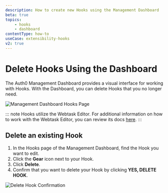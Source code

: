 ```yaml
---
description: How to create new Hooks using the Management Dashboard
beta: true
topics:
    - hooks
    - dashboard
contentType: how-to
useCase: extensibility-hooks
v2: true
---
```

# Delete Hooks Using the Dashboard

The Auth0 Management Dashboard provides a visual interface for working with Hooks. With the Dashboard, you can delete Hooks that you no longer need.

![Management Dashboard Hooks Page](/media/articles/hooks/hooks-dashboard.png)

::: note
Hooks utilize the Webtask Editor. For additional information on how to work with the Webtask Editor, you can review its docs [here](https://webtask.io/docs/editor/).
:::


## Delete an existing Hook

1. In the Hooks page of the Management Dashboard, find the Hook you want to edit.
2. Click the **Gear** icon next to your Hook.
3. Click **Delete**.
4. Confirm that you want to delete your Hook by clicking **YES, DELETE HOOK**.

![Delete Hook Confirmation](/media/articles/hooks/delete-hook.png)